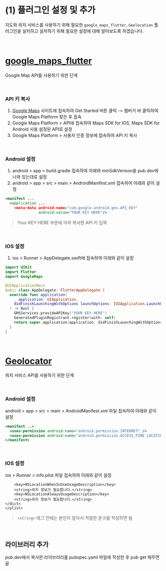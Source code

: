 # (1) 플러그인 설정 및 추가

지도와 위치 서비스를 사용하기 위해 필요한 `google_maps_flutter`, `Geolocation` 플러그인을 설치하고 설치하기 위해 필요한 설정에 대해 알아보도록 하겠습니다.

<br />

# [google_maps_flutter](https://pub.dev/packages/google_maps_flutter)

Google Map API를 사용하기 위한 단계

<br />

### API 키 복사

1. [Google Maps](https://mapsplatform.google.com/) 사이트에 접속하여 Get Started 버튼 클릭 -> 햄버거 바 클릭하여 Google Maps Platform 찾은 후 접속
2. Google Maps Platform > API에 접속하여 Maps SDK for IOS, Maps SDK for Android 사용 설정된 API로 설정
3. Google Maps Platform > 사용자 인증 정보에 접속하여 API 키 복사

<br />

### Android 설정

1. android > app > build.gradle 접속하여 아래와 minSdkVerison을 pub.dev에 나와 있는대로 설정
2. android > app > src > main > AndroidManifest.xml 접속하여 아래와 같이 설정

``` xml
<manifest ...
  <application ...
    <meta-data android:name="com.google.android.geo.API_KEY"
               android:value="YOUR KEY HERE"/>
```

> Your KEY HERE 부분에 아까 복사한 API 키 입력

<br />

### IOS 설정

1. ios > Runner > AppDelegate.swift에 접속하여 아래와 같이 설정

``` swift
import UIKit
import Flutter
import GoogleMaps

@UIApplicationMain
@objc class AppDelegate: FlutterAppDelegate {
  override func application(
    _ application: UIApplication,
    didFinishLaunchingWithOptions launchOptions: [UIApplication.LaunchOptionsKey: Any]?
  ) -> Bool {
    GMSServices.provideAPIKey("YOUR KEY HERE")
    GeneratedPluginRegistrant.register(with: self)
    return super.application(application, didFinishLaunchingWithOptions: launchOptions)
  }
}
```

<br />

# [Geolocator](https://pub.dev/packages/geolocator)

위치 서비스 API를 사용하기 위한 단계

<br />

### Android 설정

android > app > src > main > AndroidManifest.xml 파일 접속하여 아래와 같이 설정

``` xml
<manifest ..>
  <uses-permission android:name="android.permission.INTERNET" />
  <uses-permission android:name="android.permission.ACCESS_FINE_LOCATION" />
</manifest>
```

<br />

### IOS 설정

ios > Runner > info.plist 파일 접속하여 아래와 같이 설정

```
    <key>NSLocationWhenInUseUsageDescription</key>
    <string>위치 정보가 필요합니다.</string>
    <key>NSLocationAlwaysUsageDescription</key>
    <string>위치 정보가 필요합니다.</string>
</dict>
</plist>
```

> `<string>` 태그 안에는 본인이 알아서 적절한 문구를 작성하면 됨

<br />

## 라이브러리 추가

pub.dev에서 복사한 라이브러리를 pubspec.yaml 파일에 작성한 후 pub get 해주면 끝

